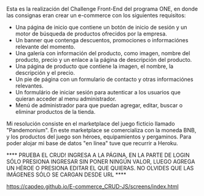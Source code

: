 Esta es la realización del Challenge Front-End del programa ONE, en donde las consignas eran crear un e-commerce con los siguientes requisitos:
- Una página de inicio que contiene un botón de inicio de sesión y un motor de búsqueda de productos ofrecidos por la empresa.
- Un banner que contenga descuentos, promociones o informaciónes relevante del momento.
- Una galería con información del producto, como imagen, nombre del producto, precio y un enlace a la página de descripción del producto.
- Una página de producto que contiene la imagen, el nombre, la descripción y el precio.
- Un pie de página con un formulario de contacto y otras informaciónes relevantes.
- Un formulário de iniciar sesión para autenticar a los usuarios que quieran acceder al menu administrador.
- Menú de administrador para que puedan agregar, editar, buscar o eliminar productos de la tienda.

Mi resolución consiste en el marketplace del juego ficticio llamado "Pandemonium". En este marketplace se comercializa con la moneda BNB, y los productos del juego son héroes, equipamientos y pergaminos.
Para poder alojar mi base de datos "en línea" tuve que recurrir a Heroku.

**** PRUEBA EL CRUD! INGRESA A LA PÁGINA, EN LA PARTE DE LOGIN SÓLO PRESIONA INGRESAR SIN PONER NINGÚN VALOR, LUEGO AGREGA UN HÉROE O PRESIONA EDITAR EL QUE QUIERAS. NO OLVIDES QUE LAS IMÁGENES SÓLO SE CARGAN DESDE URL ****

https://capdeo.github.io/E-commerce_CRUD-JS/screens/index.html
